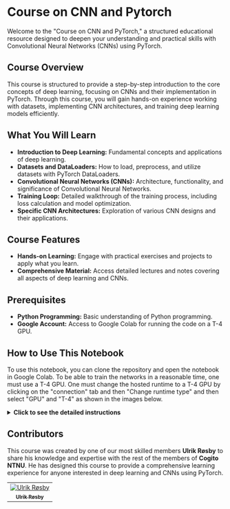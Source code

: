 # Course on CNN and Pytorch
Welcome to the "Course on CNN and PyTorch," a structured educational resource designed to deepen your understanding and practical skills with Convolutional Neural Networks (CNNs) using PyTorch.

## Course Overview
This course is structured to provide a step-by-step introduction to the core concepts of deep learning, focusing on CNNs and their implementation in PyTorch. Through this course, you will gain hands-on experience working with datasets, implementing CNN architectures, and training deep learning models efficiently.

## What You Will Learn
* **Introduction to Deep Learning:** Fundamental concepts and applications of deep learning.
* **Datasets and DataLoaders:** How to load, preprocess, and utilize datasets with PyTorch DataLoaders.
* **Convolutional Neural Networks (CNNs):** Architecture, functionality, and significance of Convolutional Neural Networks.
* **Training Loop:** Detailed walkthrough of the training process, including loss calculation and model optimization.
* **Specific CNN Architectures:** Exploration of various CNN designs and their applications.

## Course Features
* **Hands-on Learning:** Engage with practical exercises and projects to apply what you learn.
* **Comprehensive Material:** Access detailed lectures and notes covering all aspects of deep learning and CNNs.

## Prerequisites
* **Python Programming:** Basic understanding of Python programming.
* **Google Account:** Access to Google Colab for running the code on a T-4 GPU.

## How to Use This Notebook
To use this notebook, you can clone the repository and open the notebook in Google Colab. To be able to train the networks in a reasonable time, one must use a T-4 GPU. 
One must change the hosted runtime to a T-4 GPU by clicking on the "connection" tab and then "Change runtime type" and then select "GPU" and "T-4" as shown in the images 
below.

<details>

<summary><b>Click to see the detailed instructions </b></summary>

<div align="center">

Change the runtime type to "T4 GPU" by clicking on the "Runtime" tab and then "Change runtime type" and then select "T4 GPU" and connect to it as shown in the images below.

![Additional Connection Options](docs/images/additional-connection-options.png)
Press the "Change runtime type" button to change the runtime type.

![Change Runtime](docs/images/change-runtime-type.png)

After changing the runtime type, the runtime type should be T4 GPU as shown in the image below.

![run type](docs/images/runtype.png)

Connect to the hosted runtime and run the cells in the notebook to execute the code and see the results.

![connect to hosted runtime](docs/images/connect-to-hosted-runtime.png)

The tasks is created such that tasks do not depend on each other, so you can start from any task you want. The tasks are designed to be self-contained, so you can run each task independently and so you do not get consequential errors.

</div>
</details>


## Contributors
This course was created by one of our most skilled members **Ulrik Røsby** to share his knowledge and expertise with the rest of the members of **Cogito NTNU**. He has designed this course to provide a comprehensive learning experience for anyone interested in deep learning and CNNs using PyTorch.

<table align="center">
    <tr>
        <td align="center">
            <a href="https://github.com/ulrik2204">
                <img src="https://github.com/ulrik2204.png?size=100" width="100px;" alt="Ulrik Røsby"/><br />
                <sub><b>Ulrik Røsby</b></sub>
            </a>
        </td>
    </tr>
</table>